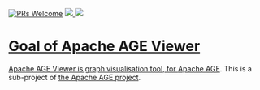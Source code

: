 [![PRs Welcome](https://img.shields.io/badge/PRs-welcome-brightgreen.svg?style=flat-square)](http://makeapullrequest.com)
  <a href="https://github.com/apache/age/blob/master/LICENSE">
    <img src="https://img.shields.io/github/license/apache/age-viewer"/>
  <a href="https://github.com/apache/age/stargazers">
    <img src="https://img.shields.io/github/stars/apache/age-viewer"/>
</p>
  
# Goal of Apache AGE Viewer

Apache AGE Viewer is graph visualisation tool, for [Apache AGE](http://github/apache/age). 
This is a sub-project of [the Apache AGE project](https://age.apache.org).

